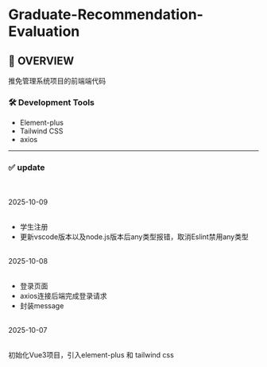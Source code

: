 # Graduate-Recommendation-Evaluation

## 📝 OVERVIEW

推免管理系统项目的前端端代码

### 🛠️ Development Tools

- Element-plus
- Tailwind CSS
- axios

<hr/>

### ✅ update

<br/>

<br/>
2025-10-09
<br/>
<br/>

- 学生注册
- 更新vscode版本以及node.js版本后any类型报错，取消Eslint禁用any类型

<br/>
2025-10-08
<br/>
<br/>

- 登录页面
- axios连接后端完成登录请求
- 封装message

<br/>
2025-10-07
<br/>
<br/>

初始化Vue3项目，引入element-plus 和 tailwind css
